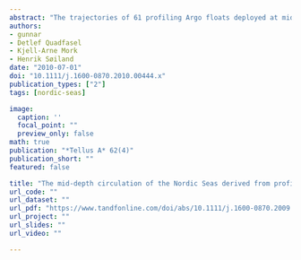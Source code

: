 ```yaml
---
abstract: "The trajectories of 61 profiling Argo floats deployed at mid-depth in the Nordic Seas—the Greenland, Lofoten and Norwegian Basins and the Iceland Plateau—between 2001 and 2009 are analysed to determine the pattern, strength and variability of the regional circulation. The mid-depth circulation is strongly coupled with the structure of the bottom topography of the four major basins and of the Nordic Seas as a whole. It is cyclonic, both on the large-scale and on the basin scale, with weak flow (<1 cm s$^{−1}$) in the interior of the basins and somewhat stronger flow (up to 5 cm s$^{−1}$) at their rims. Only few floats moved from one basin to another, indicating that the internal recirculation within the basins is by far dominating the larger-scale exchanges. The seasonal variability of the mid-depth flow ranges from less than 1 cm s$^{−1}$ over the Iceland Plateau to more than 4 cm s$^{−1}$ in the Greenland Basin. These velocities translate into internal gyre transports of up to $15 \\pm 10 \\times 10^6 \\mathrm{m^3 s^{−1}}$, several times the overall exchange between the Nordic Seas and the subpolar North Atlantic. The seasonal variability of the Greenland Basin and the Norwegian Basin can be adequately modelled using the barotropic vorticity equation, with the wind and bottom friction as the only forcing mechanisms. For the Lofoten Basin and the Iceland Plateau less than 50% of the variance can be explained by the wind."
authors:
- gunnar
- Detlef Quadfasel
- Kjell-Arne Mork
- Henrik Søiland
date: "2010-07-01"
doi: "10.1111/j.1600-0870.2010.00444.x"
publication_types: ["2"]
tags: [nordic-seas]

image:
  caption: ''
  focal_point: ""
  preview_only: false
math: true
publication: "*Tellus A* 62(4)"
publication_short: ""
featured: false

title: "The mid-depth circulation of the Nordic Seas derived from profiling float observations "
url_code: ""
url_dataset: ""
url_pdf: "https://www.tandfonline.com/doi/abs/10.1111/j.1600-0870.2009.00444.x?needAccess=true#aHR0cHM6Ly93d3cudGFuZGZvbmxpbmUuY29tL2RvaS9wZGYvMTAuMTExMS9qLjE2MDAtMDg3MC4yMDA5LjAwNDQ0Lng/bmVlZEFjY2Vzcz10cnVlQEBAMA=="
url_project: ""
url_slides: ""
url_video: ""

---
```



